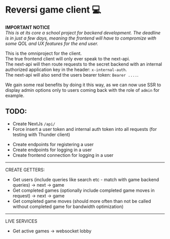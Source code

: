 # Reversi game client 💻

**IMPORTANT NOTICE**  
_This is at its core a school project for backend development. The deadline is in just a few days, meaning the frontend will have to compromize with some QOL and UX features for the end user._

This is the omniproject for the client.  
The true frontend client will only ever speak to the next-api.  
The next-api will then route requests to the secret backend with an internal authorized application key in the header: `x-internal-auth`.  
The next-api will also send the users bearer token: `Bearer ....`.

We gain some real benefits by doing it this way, as we can now use SSR to display admin options only to users coming back with the role of `admin` for example.

## TODO:

-   Create NextJs `/api/`
-   Force insert a user token and internal auth token into all requests (for testing with Thunder client)

*   Create endpoints for registering a user
*   Create endpoints for logging in a user
*   Create frontend connection for logging in a user

---

CREATE GETTERS:

-   Get users (include queries like search etc - match with game backend queries) -> next -> game
-   Get completed games (optionally include completed game moves in request) -> next -> game
-   Get completed game moves (should more often than not be called without completed game for bandwidth optimization)

---

LIVE SERVICES

-   Get active games -> websocket lobby
